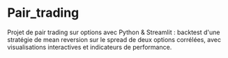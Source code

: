 # Pair_trading
Projet de pair trading sur options avec Python &amp; Streamlit : backtest d'une stratégie de mean reversion sur le spread de deux options corrélées, avec visualisations interactives et indicateurs de performance.

